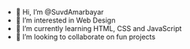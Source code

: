 - 👋 Hi, I’m @SuvdAmarbayar
- 👀 I’m interested in Web Design
- 🌱 I’m currently learning HTML, CSS and JavaScript
- 💞️ I’m looking to collaborate on fun projects
